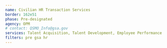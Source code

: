 ```yaml
---
name: Civilian HR Transaction Services
border: 162e51
phase: Pre-designated
agency: OPM
# contact: QSMO_Info@gsa.gov
services: Talent Acquisition, Talent Development, Employee Performance Management, Benefits Management, Compensation Management, Work Schedule, Leave Management
filters: pre gsa hr
---
```

